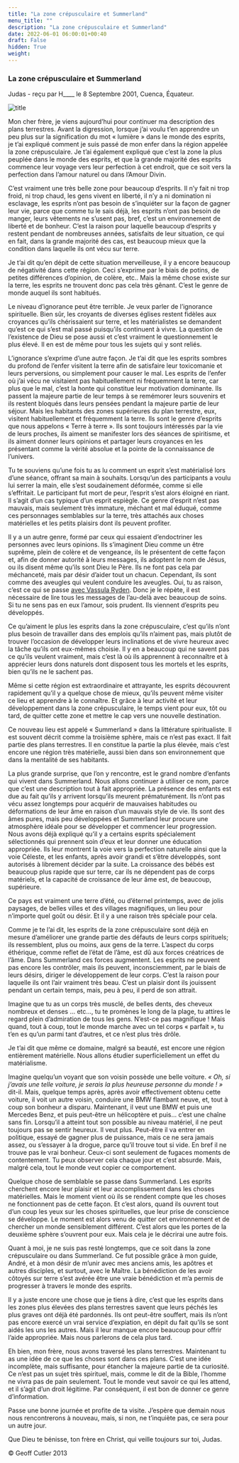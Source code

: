 ```yaml
---
title: "La zone crépusculaire et Summerland"
menu_title: ""
description: "La zone crépusculaire et Summerland"
date: 2022-06-01 06:00:01+00:40
draft: False
hidden: True
weight:
---
```

### La zone crépusculaire et Summerland

Judas - reçu par H____ le 8 Septembre 2001, Cuenca, Équateur.

![title](/7-fr-life-after-death/fr-summerland.jpg)

Mon cher frère, je viens aujourd’hui pour continuer ma description des plans terrestres. Avant la digression, lorsque j’ai voulu t’en apprendre un peu plus sur la signification du mot « lumière » dans le monde des esprits, je t’ai expliqué comment je suis passé de mon enfer dans la région appelée la zone crépusculaire. Je t’ai également expliqué que c’est la zone la plus peuplée dans le monde des esprits, et que la grande majorité des esprits commence leur voyage vers leur perfection à cet endroit, que ce soit vers la perfection dans l’amour naturel ou dans l’Amour Divin.

C’est vraiment une très belle zone pour beaucoup d’esprits. Il n’y fait ni trop froid, ni trop chaud, les gens vivent en liberté, il n’y a ni domination ni esclavage, les esprits n’ont pas besoin de s’inquiéter sur la façon de gagner leur vie, parce que comme tu le sais déjà, les esprits n’ont pas besoin de manger, leurs vêtements ne s’usent pas, bref, c’est un environnement de liberté et de bonheur. C’est la raison pour laquelle beaucoup d’esprits y restent pendant de nombreuses années, satisfaits de leur situation, ce qui en fait, dans la grande majorité des cas, est beaucoup mieux que la condition dans laquelle ils ont vécu sur terre.

Je t’ai dit qu’en dépit de cette situation merveilleuse, il y a encore beaucoup de négativité dans cette région. Ceci s’exprime par le biais de potins, de petites différences d’opinion, de colère, etc.. Mais la même chose existe sur la terre, les esprits ne trouvent donc pas cela très gênant. C’est le genre de monde auquel ils sont habitués.

Le niveau d’ignorance peut être terrible. Je veux parler de l’ignorance spirituelle. Bien sûr, les croyants de diverses églises restent fidèles aux croyances qu’ils chérissaient sur terre, et les matérialistes se demandent qu’est ce qui s’est mal passé puisqu’ils continuent à vivre. La question de l’existence de Dieu se pose aussi et c’est vraiment le questionnement le plus élevé. Il en est de même pour tous les sujets qui y sont reliés.

L’ignorance s’exprime d’une autre façon. Je t’ai dit que les esprits sombres du profond de l’enfer visitent la terre afin de satisfaire leur toxicomanie et leurs perversions, ou simplement pour causer le mal. Les esprits de l’enfer où j’ai vécu ne visitaient pas habituellement ni fréquemment la terre, car plus que le mal, c’est la honte qui constitue leur motivation dominante. Ils passent la majeure partie de leur temps à se remémorer leurs souvenirs et ils restent bloqués dans leurs pensées pendant la majeure partie de leur séjour. Mais les habitants des zones supérieures du plan terrestre, eux, visitent habituellement et fréquemment la terre. Ils sont le genre d’esprits que nous appelons « Terre à terre ». Ils sont toujours intéressés par la vie de leurs proches, ils aiment se manifester lors des séances de spiritisme, et ils aiment donner leurs opinions et partager leurs croyances en les présentant comme la vérité absolue et la pointe de la connaissance de l’univers.

Tu te souviens qu’une fois tu as lu comment un esprit s’est matérialisé lors d’une séance, offrant sa main à souhaits. Lorsqu’un des participants a voulu lui serrer la main, elle s’est soudainement déformée, comme si elle s’effritait. Le participant fut mort de peur, l’esprit s’est alors éloigné en riant. Il s’agit d’un cas typique d’un esprit espiègle. Ce genre d’esprit n’est pas mauvais, mais seulement très immature, méchant et mal éduqué, comme ces personnages semblables sur la terre, très attachés aux choses matérielles et les petits plaisirs dont ils peuvent profiter.

Il y a un autre genre, formé par ceux qui essaient d’endoctriner les personnes avec leurs opinions. Ils s’imaginent Dieu comme un être suprême, plein de colère et de vengeance, ils le présentent de cette façon et, afin de donner autorité à leurs messages, ils adoptent le nom de Jésus, ou ils disent même qu’ils sont Dieu le Père. Ils ne font pas cela par méchanceté, mais par désir d’aider tout un chacun. Cependant, ils sont comme des aveugles qui veulent conduire les aveugles. Oui, tu as raison, c’est ce qui se passe [avec Vassula Ryden](/fr-contemporary-messages/fr-contemporary-messages-by-date-order/fr-contemporary-messages-1995-1999/fr-1998-11-25-1-ar-mary/). Donc je le répète, il est nécessaire de lire tous les messages de l’au-delà avec beaucoup de soins. Si tu ne sens pas en eux l’amour, sois prudent. Ils viennent d’esprits peu développés.

Ce qu’aiment le plus les esprits dans la zone crépusculaire, c’est qu’ils n’ont plus besoin de travailler dans des emplois qu’ils n’aiment pas, mais plutôt de trouver l’occasion de développer leurs inclinations et de vivre heureux avec la tâche qu’ils ont eux-mêmes choisie. Il y en a beaucoup qui ne savent pas ce qu’ils veulent vraiment, mais c’est là où ils apprennent à reconnaître et à apprécier leurs dons naturels dont disposent tous les mortels et les esprits, bien qu’ils ne le sachent pas.

Même si cette région est extraordinaire et attrayante, les esprits découvrent rapidement qu’il y a quelque chose de mieux, qu’ils peuvent même visiter ce lieu et apprendre à le connaître. Et grâce à leur activité et leur développement dans la zone crépusculaire, le temps vient pour eux, tôt ou tard, de quitter cette zone et mettre le cap vers une nouvelle destination.

Ce nouveau lieu est appelé « Summerland » dans la littérature spiritualiste. Il est souvent décrit comme la troisième sphère, mais ce n’est pas exact. Il fait partie des plans terrestres. Il en constitue la partie la plus élevée, mais c’est encore une région très matérielle, aussi bien dans son environnement que dans la mentalité de ses habitants.

La plus grande surprise, que l’on y rencontre, est le grand nombre d’enfants qui vivent dans Summerland. Nous allons continuer à utiliser ce nom, parce que c’est une description tout à fait appropriée. La présence des enfants est due au fait qu’ils y arrivent lorsqu’ils meurent prématurément. Ils n’ont pas vécu assez longtemps pour acquérir de mauvaises habitudes ou déformations de leur âme en raison d’un mauvais style de vie. Ils sont des âmes pures, mais peu développées et Summerland leur procure une atmosphère idéale pour se développer et commencer leur progression. Nous avons déjà expliqué qu’il y a certains esprits spécialement sélectionnés qui prennent soin d’eux et leur  donner une éducation appropriée. Ils leur montrent la voie vers la perfection naturelle ainsi que la voie Céleste, et les enfants, après avoir grandi et s’être développés, sont autorisés à librement décider par la suite. La croissance des bébés est beaucoup plus rapide que sur terre, car ils ne dépendent pas de corps matériels, et la capacité de croissance de leur âme est, de beaucoup, supérieure.

Ce pays est vraiment une terre d’été, ou d’éternel printemps, avec de jolis paysages, de belles villes et des villages magnifiques, un lieu pour n’importe quel goût ou désir. Et il y a une raison très spéciale pour cela.

Comme je te l’ai dit, les esprits de la zone crépusculaire sont déjà en mesure d’améliorer une grande partie des défauts de leurs corps spirituels; ils ressemblent, plus ou moins, aux gens de la terre. L’aspect du corps éthérique, comme reflet de l’état de l’âme, est dû aux forces créatrices de l’âme. Dans Summerland ces forces augmentent. Les esprits ne peuvent pas encore les contrôler, mais ils peuvent, inconsciemment, par le biais de leurs désirs, diriger le développement de leur corps. C’est la raison pour laquelle ils ont l’air vraiment très beau. C’est un plaisir dont ils jouissent pendant un certain temps, mais, peu à peu, il perd de son attrait.

Imagine que tu as un corps très musclé, de belles dents, des cheveux nombreux et denses … etc…, tu te promènes le long de la plage, tu attires le regard plein d’admiration de tous les gens. N’est-ce pas magnifique ! Mais quand, tout à coup, tout le monde marche avec un tel corps « parfait », tu t’en es qu’un parmi tant d’autres, et ce n’est plus très drôle.

Je t’ai dit que même ce domaine, malgré sa beauté, est encore une région entièrement matérielle. Nous allons étudier superficiellement un effet du matérialisme.

Imagine quelqu’un voyant que son voisin possède une belle voiture. *« Oh, si j’avais une telle voiture, je serais la plus heureuse personne du monde ! »* dit-il. Mais, quelque temps après, après avoir effectivement obtenu cette voiture, il voit un autre voisin, conduire une BMW flambant neuve, et, tout à coup son bonheur a disparu. Maintenant, il veut une BMW et puis une Mercedes Benz, et puis peut-être un hélicoptère et puis… c’est une chaîne sans fin. Lorsqu’il a atteint tout son possible au niveau matériel, il ne peut toujours pas se sentir heureux. Il veut plus. Peut-être il va entrer en politique, essayé de gagner plus de puissance, mais ce ne sera jamais assez, ou s’essayer à la drogue, parce qu’il trouve tout si vide. En bref il ne trouve pas le vrai bonheur. Ceux-ci sont seulement de fugaces moments de contentement. Tu peux observer cela chaque jour et c’est absurde. Mais, malgré cela, tout le monde veut copier ce comportement.

Quelque chose de semblable se passe dans Summerland. Les esprits cherchent encore leur plaisir et leur accomplissement dans les choses matérielles. Mais le moment vient où ils se rendent compte que les choses ne fonctionnent pas de cette façon. Et c’est alors, quand ils ouvrent tout d’un coup les yeux sur les choses spirituelles, que leur prise de conscience se développe. Le moment est alors venu de quitter cet environnement et de chercher un monde sensiblement différent. C’est alors que les portes de la deuxième sphère s’ouvrent pour eux. Mais cela je le décrirai une autre fois.

Quant à moi, je ne suis pas resté longtemps, que ce soit dans la zone crépusculaire ou dans Summerland. Ce fut possible grâce à mon guide, André, et à mon désir de m’unir avec mes anciens amis, les apôtres et autres disciples, et surtout, avec le Maître. La bénédiction de les avoir côtoyés sur terre s’est avérée être une vraie bénédiction et m’a permis de progresser à travers le monde des esprits.

Il y a juste encore une chose que je tiens à dire, c’est que les esprits dans les zones plus élevées des plans terrestres savent que leurs péchés les plus graves ont déjà été pardonnés. Ils ont peut-être souffert, mais ils n’ont pas encore exercé un vrai service d’expiation, en dépit du fait qu’ils se sont aidés les uns les autres. Mais il leur manque encore beaucoup pour offrir l’aide appropriée. Mais nous parlerons de cela plus tard.

Eh bien, mon frère, nous avons traversé les plans terrestres. Maintenant tu as une idée de ce que les choses sont dans ces plans. C’est une idée incomplète, mais suffisante, pour étancher la majeure partie de ta curiosité. Ce n’est pas un sujet très spirituel, mais, comme le dit de la Bible, l’homme ne vivra pas de pain seulement. Tout le monde veut savoir ce qui les attend, et il s’agit d’un droit légitime. Par conséquent, il est bon de donner ce genre d’information.

Passe une bonne journée et profite de ta visite. J’espère que demain nous nous rencontrerons à nouveau, mais, si non, ne t’inquiète pas, ce sera pour un autre jour.

Que Dieu te bénisse, ton frère en Christ, qui veille toujours sur toi, Judas.

© Geoff Cutler 2013
